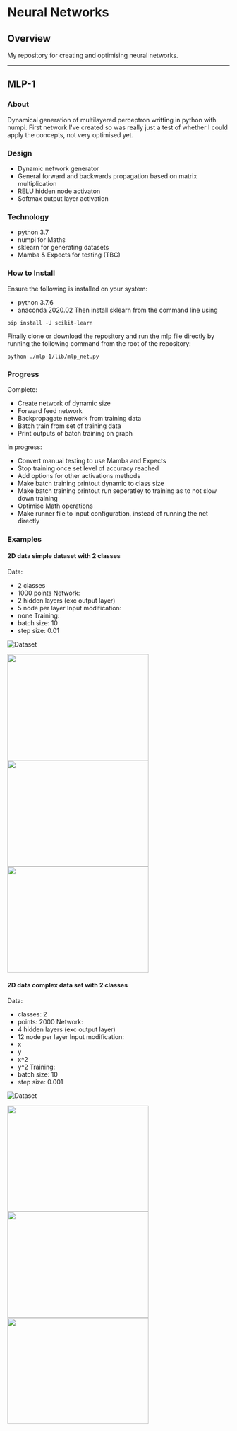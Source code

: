 # Neural Networks

## Overview

My repository for creating and optimising neural networks. 

------

## MLP-1

### About
Dynamical generation of multilayered perceptron writting in python with numpi. First network I've created so was really just a test of whether I could apply the concepts, not very optimised yet.

### Design
- Dynamic network generator
- General forward and backwards propagation based on matrix multiplication
- RELU hidden node activaton
- Softmax output layer activation

### Technology

- python 3.7
- numpi for Maths
- sklearn for generating datasets
- Mamba & Expects for testing (TBC)

### How to Install
Ensure the following is installed on your system:
- python 3.7.6
- anaconda 2020.02
Then install sklearn from the command line using
```
pip install -U scikit-learn
```
Finally clone or download the repository and run the mlp file directly by running the following command from the root of the repository:
```
python ./mlp-1/lib/mlp_net.py
```

### Progress

Complete:
- Create network of dynamic size
- Forward feed network
- Backpropagate network from training data
- Batch train from set of training data
- Print outputs of batch training on graph

In progress:
- Convert manual testing to use Mamba and Expects
- Stop training once set level of accuracy reached
- Add options for other activations methods 
- Make batch training printout dynamic to class size
- Make batch training printout run seperatley to training as to not slow down training
- Optimise Math operations
- Make runner file to input configuration, instead of running the net directly 

### Examples

#### 2D data simple dataset with 2 classes
Data:
- 2 classes
- 1000 points
Network:
- 2 hidden layers (exc output layer)
- 5 node per layer
Input modification:
- none
Training:
- batch size: 10
- step size: 0.01

![Dataset](mlp-1/docs/simple-dataset-2d.png)

<img src="mlp-1/docs/simple-dataset-train-1.png" width="320" height="240"/> <img src="mlp-1/docs/simple-dataset-train-2.png" width="320" height="240"/> <img src="mlp-1/docs/simple-dataset-train-3.png" width="320" height="240"/>

#### 2D data complex data set with 2 classes
Data:
- classes: 2
- points: 2000
Network:
- 4 hidden layers (exc output layer)
- 12 node per layer
Input modification:
- x
- y
- x^2
- y^2
Training:
- batch size: 10
- step size: 0.001

![Dataset](mlp-1/docs/complex-dataset-2d.png)

<img src="mlp-1/docs/complex-dataset-train-1.png" width="320" height="240"/> <img src="mlp-1/docs/complex-dataset-train-2.png" width="320" height="240"/> <img src="mlp-1/docs/complex-dataset-train-3.png" width="320" height="240"/>